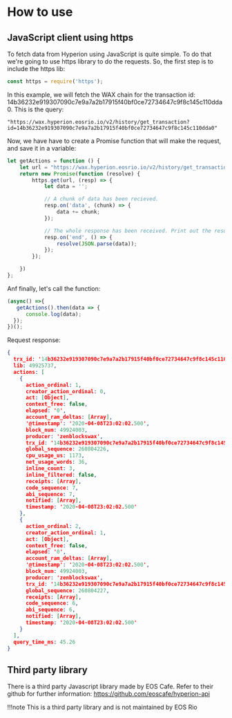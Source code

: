 # How to use

## JavaScript client using https
To fetch data from Hyperion using JavaScript is quite simple. To do that we're going to use https library to do the requests.
So, the first step is to include the https lib:
````javascript
const https = require('https');
````

In this example, we will fetch the WAX chain for the transaction id: 14b36232e919307090c7e9a7a2b17915f40bf0ce72734647c9f8c145c110dda0.
This is the query:
````
"https://wax.hyperion.eosrio.io/v2/history/get_transaction?id=14b36232e919307090c7e9a7a2b17915f40bf0ce72734647c9f8c145c110dda0"
````

Now, we have have to create a Promise function that will make the request, and save it in a variable:
````javascript
let getActions = function () {
    let url = "https://wax.hyperion.eosrio.io/v2/history/get_transaction?id=14b36232e919307090c7e9a7a2b17915f40bf0ce72734647c9f8c145c110dda0";
    return new Promise(function (resolve) {
        https.get(url, (resp) => {
            let data = '';

            // A chunk of data has been recieved.
            resp.on('data', (chunk) => {
                data += chunk;
            });

            // The whole response has been received. Print out the result.
            resp.on('end', () => {
                resolve(JSON.parse(data));
            });
        });

    })
};
````

Anf finally, let's call the function:
````javascript
(async() =>{
   getActions().then(data => {
      console.log(data);
  });
})();
````

Request response:
````json
{
  trx_id: '14b36232e919307090c7e9a7a2b17915f40bf0ce72734647c9f8c145c110dda0',
  lib: 49925737,
  actions: [
    {
      action_ordinal: 1,
      creator_action_ordinal: 0,
      act: [Object],
      context_free: false,
      elapsed: '0',
      account_ram_deltas: [Array],
      '@timestamp': '2020-04-08T23:02:02.500',
      block_num: 49924003,
      producer: 'zenblockswax',
      trx_id: '14b36232e919307090c7e9a7a2b17915f40bf0ce72734647c9f8c145c110dda0',
      global_sequence: 260804226,
      cpu_usage_us: 1173,
      net_usage_words: 36,
      inline_count: 3,
      inline_filtered: false,
      receipts: [Array],
      code_sequence: 7,
      abi_sequence: 7,
      notified: [Array],
      timestamp: '2020-04-08T23:02:02.500'
    },
    {
      action_ordinal: 2,
      creator_action_ordinal: 1,
      act: [Object],
      context_free: false,
      elapsed: '0',
      account_ram_deltas: [Array],
      '@timestamp': '2020-04-08T23:02:02.500',
      block_num: 49924003,
      producer: 'zenblockswax',
      trx_id: '14b36232e919307090c7e9a7a2b17915f40bf0ce72734647c9f8c145c110dda0',
      global_sequence: 260804227,
      receipts: [Array],
      code_sequence: 6,
      abi_sequence: 6,
      notified: [Array],
      timestamp: '2020-04-08T23:02:02.500'
    }
  ],
  query_time_ms: 45.26
}
````

## Third party library
There is a third party Javascript library made by EOS Cafe. 
Refer to their github for further information: https://github.com/eoscafe/hyperion-api

!!!note
    This is a third party library and is not maintained by EOS Rio